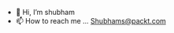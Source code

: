 - 👋 Hi, I’m shubham
- 📫 How to reach me ... Shubhams@packt.com

<!---
shubham763/shubham763 is a ✨ special ✨ repository because its `README.md` (this file) appears on your GitHub profile.
You can click the Preview link to take a look at your changes.
--->
